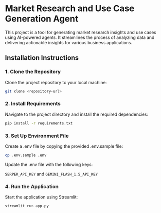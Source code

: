 # Market Research and Use Case Generation Agent

This project is a tool for generating market research insights and use cases using AI-powered agents. It streamlines the process of analyzing data and delivering actionable insights for various business applications.

## Installation Instructions

### 1. Clone the Repository
Clone the project repository to your local machine:
```bash
git clone <repository-url>
```
### 2. Install Requirements
Navigate to the project directory and install the required dependencies:
```bash
pip install -r requirements.txt
```
### 3. Set Up Environment File
Create a .env file by copying the provided .env.sample file:
```bash
cp .env.sample .env
```
Update the .env file with the following keys:

```SERPER_API_KEY``` and 
```GEMINI_FLASH_1.5_API_KEY```
### 4. Run the Application
Start the application using Streamlit:
```bash
streamlit run app.py
```
